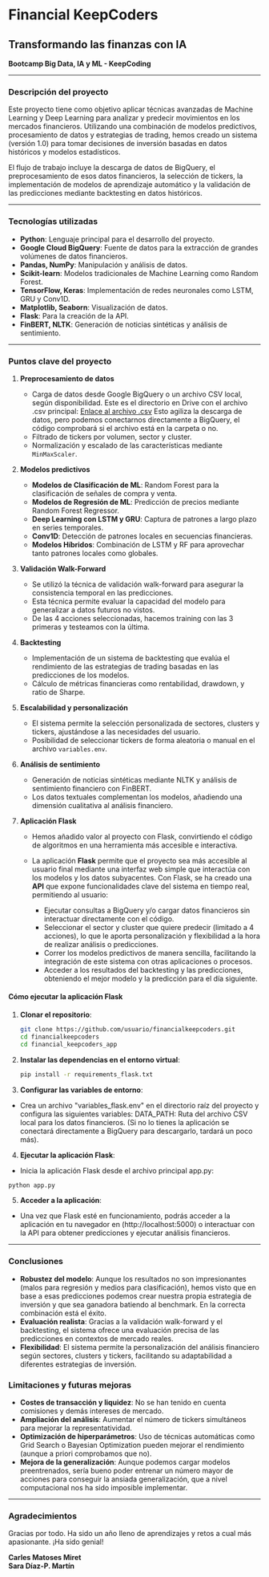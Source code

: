 # Financial KeepCoders 
## Transformando las finanzas con IA  
**Bootcamp Big Data, IA y ML - KeepCoding**

---

### Descripción del proyecto
Este proyecto tiene como objetivo aplicar técnicas avanzadas de Machine Learning y Deep Learning para analizar y predecir movimientos en los mercados financieros. Utilizando una combinación de modelos predictivos, procesamiento de datos y estrategias de trading, hemos creado un sistema (versión 1.0) para tomar decisiones de inversión basadas en datos históricos y modelos estadísticos.

El flujo de trabajo incluye la descarga de datos de BigQuery, el preprocesamiento de esos datos financieros, la selección de tickers, la implementación de modelos de aprendizaje automático y la validación de las predicciones mediante backtesting en datos históricos.

---

### Tecnologías utilizadas
- **Python**: Lenguaje principal para el desarrollo del proyecto.
- **Google Cloud BigQuery**: Fuente de datos para la extracción de grandes volúmenes de datos financieros.
- **Pandas, NumPy**: Manipulación y análisis de datos.
- **Scikit-learn**: Modelos tradicionales de Machine Learning como Random Forest.
- **TensorFlow, Keras**: Implementación de redes neuronales como LSTM, GRU y Conv1D.
- **Matplotlib, Seaborn**: Visualización de datos.
- **Flask**: Para la creación de la API.
- **FinBERT, NLTK**: Generación de noticias sintéticas y análisis de sentimiento.

---

### Puntos clave del proyecto

1. **Preprocesamiento de datos**
   - Carga de datos desde Google BigQuery o un archivo CSV local, según disponibilidad. Este es el directorio en Drive con el archivo .csv principal: [Enlace al archivo .csv](https://drive.google.com/drive/folders/1IdonUB38UQC8TSGIrdPwrMCv5eThVB5d?usp=sharing)
Esto agiliza la descarga de datos, pero podemos conectarnos directamente a BigQuery, el código comprobará si el archivo está en la carpeta o no.
   - Filtrado de tickers por volumen, sector y cluster.
   - Normalización y escalado de las características mediante `MinMaxScaler`.

2. **Modelos predictivos**
   - **Modelos de Clasificación de ML**: Random Forest para la clasificación de señales de compra y venta.
   - **Modelos de Regresión de ML**: Predicción de precios mediante Random Forest Regressor.
   - **Deep Learning con LSTM y GRU**: Captura de patrones a largo plazo en series temporales.
   - **Conv1D**: Detección de patrones locales en secuencias financieras.
   - **Modelos Híbridos**: Combinación de LSTM y RF para aprovechar tanto patrones locales como globales.

3. **Validación Walk-Forward**
   - Se utilizó la técnica de validación walk-forward para asegurar la consistencia temporal en las predicciones.
   - Esta técnica permite evaluar la capacidad del modelo para generalizar a datos futuros no vistos.
   - De las 4 acciones seleccionadas, hacemos training con las 3 primeras y testeamos con la última.

4. **Backtesting**
   - Implementación de un sistema de backtesting que evalúa el rendimiento de las estrategias de trading basadas en las predicciones de los modelos.
   - Cálculo de métricas financieras como rentabilidad, drawdown, y ratio de Sharpe.

5. **Escalabilidad y personalización**
   - El sistema permite la selección personalizada de sectores, clusters y tickers, ajustándose a las necesidades del usuario.
   - Posibilidad de seleccionar tickers de forma aleatoria o manual en el archivo `variables.env`.

6. **Análisis de sentimiento**
   - Generación de noticias sintéticas mediante NLTK y análisis de sentimiento financiero con FinBERT.
   - Los datos textuales complementan los modelos, añadiendo una dimensión cualitativa al análisis financiero.
  
7. **Aplicación Flask**
   - Hemos añadido valor al proyecto con Flask, convirtiendo el código de algoritmos en una herramienta más accesible e interactiva.
   - La aplicación **Flask** permite que el proyecto sea más accesible al usuario final mediante una interfaz web simple que interactúa con los modelos y los datos subyacentes. Con Flask, se ha creado una **API** que expone funcionalidades clave del sistema en tiempo real, permitiendo al usuario:

      - Ejecutar consultas a BigQuery y/o cargar datos financieros sin interactuar directamente con el código.
      - Seleccionar el sector y cluster que quiere predecir (limitado a 4 acciones), lo que le aporta personalización y flexibilidad a la hora de realizar análisis o predicciones.
      - Correr los modelos predictivos de manera sencilla, facilitando la integración de este sistema con otras aplicaciones o procesos.
      - Acceder a los resultados del backtesting y las predicciones, obteniendo el mejor modelo y la predicción para el día siguiente.

#### Cómo ejecutar la aplicación Flask

1. **Clonar el repositorio**:
   ```bash
   git clone https://github.com/usuario/financialkeepcoders.git
   cd financialkeepcoders
   cd financial_keepcoders_app
   ```
2. **Instalar las dependencias en el entorno virtual**:
   ```bash
   pip install -r requirements_flask.txt
   ```
3. **Configurar las variables de entorno**:
- Crea un archivo "variables_flask.env" en el directorio raíz del proyecto y configura las siguientes variables:
DATA_PATH: Ruta del archivo CSV local para los datos financieros. (Si no lo tienes la aplicación se conectará directamente a BigQuery para descargarlo, tardará un poco más).

4. **Ejecutar la aplicación Flask**:
- Inicia la aplicación Flask desde el archivo principal app.py:
```bash
python app.py
```
5. **Acceder a la aplicación**:
- Una vez que Flask esté en funcionamiento, podrás acceder a la aplicación en tu navegador en (http://localhost:5000) o interactuar con la API para obtener predicciones y ejecutar análisis financieros.


---

### Conclusiones

- **Robustez del modelo**: Aunque los resultados no son impresionantes (malos para regresión y medios para clasificación), hemos visto que en base a esas predicciones podemos crear nuestra propia estrategia de inversión y que sea ganadora batiendo al benchmark. En la correcta combinación está el éxito.
- **Evaluación realista**: Gracias a la validación walk-forward y el backtesting, el sistema ofrece una evaluación precisa de las predicciones en contextos de mercado reales.
- **Flexibilidad**: El sistema permite la personalización del análisis financiero según sectores, clusters y tickers, facilitando su adaptabilidad a diferentes estrategias de inversión.

### Limitaciones y futuras mejoras
- **Costes de transacción y liquidez**: No se han tenido en cuenta comisiones y demás intereses de mercado.
- **Ampliación del análisis**: Aumentar el número de tickers simultáneos para mejorar la representatividad.
- **Optimización de hiperparámetros**: Uso de técnicas automáticas como Grid Search o Bayesian Optimization pueden mejorar el rendimiento (aunque a priori comprobamos que no).
- **Mejora de la generalización**: Aunque podemos cargar modelos preentrenados, sería bueno poder entrenar un número mayor de acciones para conseguir la ansiada generalización, que a nivel computacional nos ha sido imposible implementar.

---


### Agradecimientos

Gracias por todo. Ha sido un año lleno de aprendizajes y retos a cual más apasionante. ¡Ha sido genial!

**Carles Matoses Miret**  
**Sara Díaz-P. Martín**



